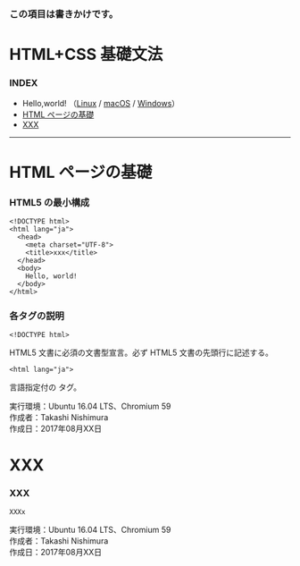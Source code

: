 ### この項目は書きかけです。

# <b>HTML+CSS 基礎文法</b>

### <b>INDEX</b>

* Hello,world! （[Linux](https://github.com/TakashiNishimura/HelloWorld/blob/master/HTML/HTML_linux.md) / [macOS](https://github.com/TakashiNishimura/HelloWorld/blob/master/HTML/HTML_mac.md) / [Windows](https://github.com/TakashiNishimura/HelloWorld/blob/master/HTML/HTML_win.md)）
* [HTML ページの基礎](#HTMLページの基礎)
* [XXX](#XXX)
***

<a name="HTMLページの基礎"></a>
# <b>HTML ページの基礎</b>

### HTML5 の最小構成
```
<!DOCTYPE html>
<html lang="ja">
  <head>
    <meta charset="UTF-8">
    <title>xxx</title>
  </head>
  <body>
    Hello, world!
  </body>
</html>
```

### 各タグの説明
```
<!DOCTYPE html>
```
HTML5 文書に必須の文書型宣言。必ず HTML5 文書の先頭行に記述する。

```
<html lang="ja">
```
言語指定付の <html> タグ。

実行環境：Ubuntu 16.04 LTS、Chromium 59  
作成者：Takashi Nishimura  
作成日：2017年08月XX日


<a name="XXX"></a>
# <b>XXX</b>

### XXX
```
XXXx
```

実行環境：Ubuntu 16.04 LTS、Chromium 59  
作成者：Takashi Nishimura  
作成日：2017年08月XX日
